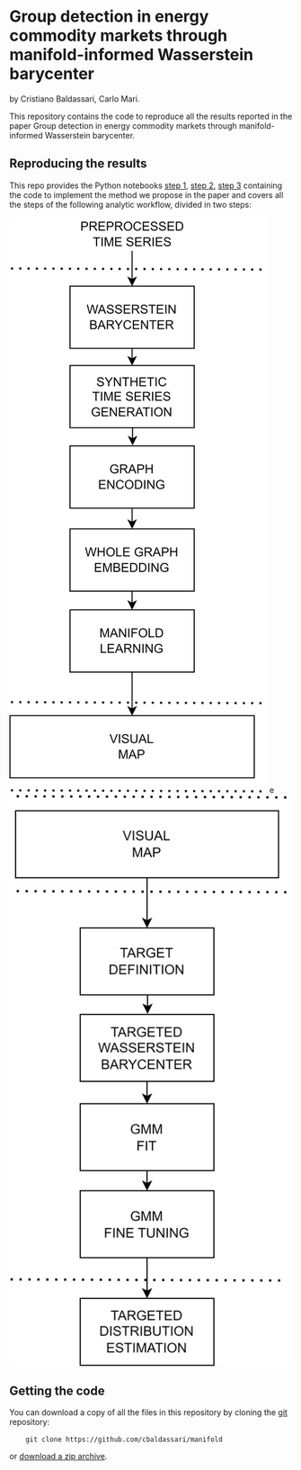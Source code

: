 # Group detection in energy commodity markets through manifold-informed Wasserstein barycenter

by
Cristiano Baldassari,
Carlo Mari.

This repository contains the code to reproduce all the results reported in the paper Group detection in energy commodity markets through manifold-informed Wasserstein barycenter.


## Reproducing the results

This repo provides the Python notebooks [step 1](https://github.com/cbaldassari/manifold/blob/main/manifold-informed-wasserstein-barycenter.ipynb), [step 2](https://github.com/cbaldassari/manifold/blob/main/manifold-informed-wasserstein-barycenter-generateviz.ipynb), [step 3](https://github.com/cbaldassari/manifold/blob/main/manifold-informed-wasserstein-barycenter-wassgmmcalibration.ipynb) containing the code to implement the method we propose in the paper and covers all the steps of the following analytic workflow, divided in two steps:

![Workflow 1](https://github.com/cbaldassari/manifold/blob/main/wf1.png) e ![Workflow 2](https://github.com/cbaldassari/manifold/blob/main/wf2.png)
## Getting the code
You can download a copy of all the files in this repository by cloning the
[git](https://github.com/cbaldassari/manifold) repository:
```
    git clone https://github.com/cbaldassari/manifold
```
or [download a zip archive](https://github.com/cbaldassari/manifold/archive/refs/heads/main.zip).
